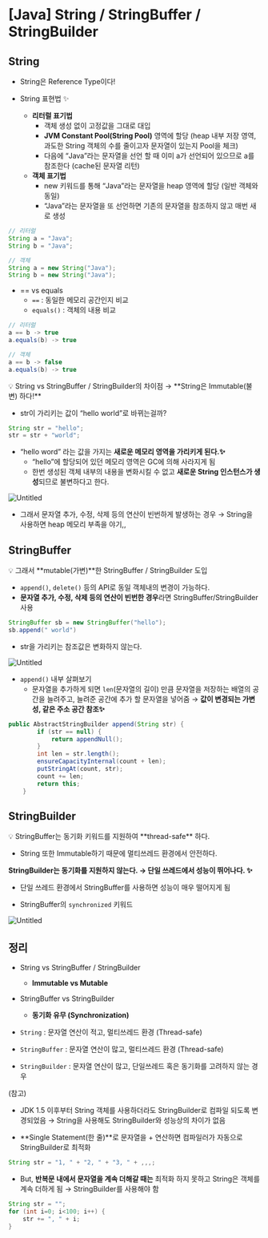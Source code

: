 # [Java] String / StringBuffer / StringBuilder

## String

- String은 Reference Type이다!

- String 표현법 ✨
    - **리터럴 표기법**
        - 객체 생성 없이 고정값을 그대로 대입
        - **JVM Constant Pool(String Pool)** 영역에 할당 (heap 내부 저장 영역, 과도한 String 객체의 수를 줄이고자 문자열이 있는지 Pool을 체크)
        - 다음에 “Java”라는 문자열을 선언 할 때 이미 a가 선언되어 있으므로 a를 참조한다 (cache된 문자열 리턴)
    - **객체 표기법**
        - new 키워드를 통해 “Java”라는 문자열을 heap 영역에 할당 (일반 객체와 동일)
        - “Java”라는 문자열을 또 선언하면 기존의 문자열을 참조하지 않고 매번 새로 생성

```java
// 리터럴
String a = "Java";
String b = "Java";

// 객체
String a = new String("Java");
String b = new String("Java");
```

- == vs equals
    - `==` : 동일한 메모리 공간인지 비교
    - `equals()` : 객체의 내용 비교

```java
// 리터럴
a == b -> true
a.equals(b) -> true

// 객체
a == b -> false
a.equals(b) -> true
```

<aside>
💡 String vs StringBuffer / StringBuilder의 차이점 → **String은 Immutable(불변) 하다!**

</aside>

- str이 가리키는 값이 “hello world”로 바뀌는걸까?

```java
String str = "hello";
str = str + "world";
```

- “hello word” 라는 값을 가지는 **새로운 메모리 영역을 가리키게 된다.✨**
    - “hello”에 할당되어 있던 메모리 영역은 GC에 의해 사라지게 됨
    - 한번 생성된 객체 내부의 내용을 변화시킬 수 없고 **새로운 String 인스턴스가 생성**되므로 불변하다고 한다.

![Untitled](%5BJava%5D%20String%20StringBuffer%20StringBuilder%209f11b3dd9e764e9d98d954c505b5b676/Untitled.png)

- 그래서 문자열 추가, 수정, 삭제 등의 연산이 빈번하게 발생하는 경우 → String을 사용하면 heap 메모리 부족을 야기,,

## StringBuffer

<aside>
💡 그래서 **mutable(가변)**한 StringBuffer / StringBuilder 도입

</aside>

- `append()`, `delete()` 등의 API로 동일 객체내의 변경이 가능하다.
- **문자열 추가, 수정, 삭제 등의 연산이 빈번한 경우**라면 StringBuffer/StringBuilder 사용

```java
StringBuffer sb = new StringBuffer("hello");
sb.append(" world")
```

- str을 가리키는 참조값은 변화하지 않는다.

![Untitled](%5BJava%5D%20String%20StringBuffer%20StringBuilder%209f11b3dd9e764e9d98d954c505b5b676/Untitled%201.png)

- `append()` 내부 살펴보기
    - 문자열을 추가하게 되면 `len`(문자열의 길이) 만큼 문자열을 저장하는 배열의 공간을 늘려주고, 늘려준 공간에 추가 할 문자열을 넣어줌 → **값이 변경되는 가변성, 같은 주소 공간 참조✨**

```java
public AbstractStringBuilder append(String str) {
        if (str == null) {
            return appendNull();
        }
        int len = str.length();
        ensureCapacityInternal(count + len);
        putStringAt(count, str);
        count += len;
        return this;
    }
```

## StringBuilder

<aside>
💡 StringBuffer는 동기화 키워드를 지원하여 **thread-safe** 하다.

</aside>

- String 또한 Immutable하기 때문에 멀티쓰레드 환경에서 안전하다.

**StringBuilder는 동기화를 지원하지 않는다. → 단일 쓰레드에서 성능이 뛰어나다. ✨**

- 단일 쓰레드 환경에서 StringBuffer를 사용하면 성능이 매우 떨어지게 됨

- StringBuffer의 `synchronized` 키워드

![Untitled](%5BJava%5D%20String%20StringBuffer%20StringBuilder%209f11b3dd9e764e9d98d954c505b5b676/Untitled%202.png)

## 정리

- String vs StringBuffer / StringBuilder
    - **Immutable vs Mutable**

- StringBuffer vs StringBuilder
    - **동기화 유무 (Synchronization)**

- `String` : 문자열 연산이 적고, 멀티쓰레드 환경 (Thread-safe)
- `StringBuffer` : 문자열 연산이 많고, 멀티쓰레드 환경 (Thread-safe)
- `StringBuilder` : 문자열 연산이 많고, 단일쓰레드 혹은 동기화를 고려하지 않는 경우

(참고)

- JDK 1.5 이후부터 String 객체를 사용하더라도 StringBuilder로 컴파일 되도록 변경되었음 → String을 사용해도 StringBuilder와 성능상의 차이가 없음

- **Single Statement(한 줄)**로 문자열을 + 연산하면 컴파일러가 자동으로 StringBuilder로 최적화

```java
String str = "1, " + "2, " + "3, " + ,,,;
```

- But, **반복문 내에서 문자열을 계속 더해갈 때는** 최적화 하지 못하고 String은 객체를 계속 더하게 됨 → StringBuilder를 사용해야 함

```java
String str = "";
for (int i=0; i<100; i++) {
	str += ", " + i;
}
```